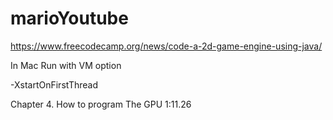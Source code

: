 # marioYoutube

https://www.freecodecamp.org/news/code-a-2d-game-engine-using-java/


In Mac Run with VM option 

-XstartOnFirstThread

Chapter 4. How to program The GPU 1:11.26